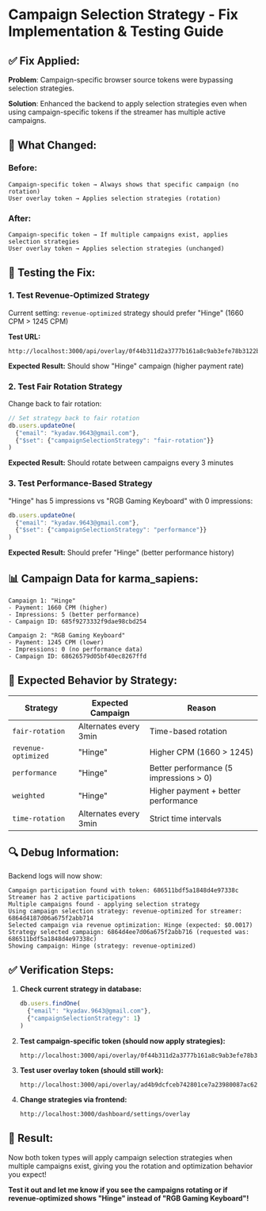 # Campaign Selection Strategy - Fix Implementation & Testing Guide

## ✅ **Fix Applied:**

**Problem**: Campaign-specific browser source tokens were bypassing selection strategies.

**Solution**: Enhanced the backend to apply selection strategies even when using campaign-specific tokens if the streamer has multiple active campaigns.

## 🔧 **What Changed:**

### Before:
```
Campaign-specific token → Always shows that specific campaign (no rotation)
User overlay token → Applies selection strategies (rotation)
```

### After:
```
Campaign-specific token → If multiple campaigns exist, applies selection strategies
User overlay token → Applies selection strategies (unchanged)
```

## 🧪 **Testing the Fix:**

### 1. **Test Revenue-Optimized Strategy**

Current setting: `revenue-optimized` strategy should prefer "Hinge" (1660 CPM > 1245 CPM)

**Test URL:**
```
http://localhost:3000/api/overlay/0f44b311d2a3777b161a8c9ab3efe78b3122b03a1ea7de83a7b0fe628d34cb1e/data
```

**Expected Result:** Should show "Hinge" campaign (higher payment rate)

### 2. **Test Fair Rotation Strategy**

Change back to fair rotation:
```javascript
// Set strategy back to fair rotation
db.users.updateOne(
  {"email": "kyadav.9643@gmail.com"},
  {"$set": {"campaignSelectionStrategy": "fair-rotation"}}
)
```

**Expected Result:** Should rotate between campaigns every 3 minutes

### 3. **Test Performance-Based Strategy**

"Hinge" has 5 impressions vs "RGB Gaming Keyboard" with 0 impressions:
```javascript
db.users.updateOne(
  {"email": "kyadav.9643@gmail.com"},
  {"$set": {"campaignSelectionStrategy": "performance"}}
)
```

**Expected Result:** Should prefer "Hinge" (better performance history)

## 📊 **Campaign Data for karma_sapiens:**

```
Campaign 1: "Hinge"
- Payment: 1660 CPM (higher)
- Impressions: 5 (better performance)
- Campaign ID: 685f9273332f9dae98cbd254

Campaign 2: "RGB Gaming Keyboard"  
- Payment: 1245 CPM (lower)
- Impressions: 0 (no performance data)
- Campaign ID: 68626579d05bf40ec8267ffd
```

## 🎯 **Expected Behavior by Strategy:**

| Strategy | Expected Campaign | Reason |
|----------|-------------------|---------|
| `fair-rotation` | Alternates every 3min | Time-based rotation |
| `revenue-optimized` | "Hinge" | Higher CPM (1660 > 1245) |
| `performance` | "Hinge" | Better performance (5 impressions > 0) |
| `weighted` | "Hinge" | Higher payment + better performance |
| `time-rotation` | Alternates every 3min | Strict time intervals |

## 🔍 **Debug Information:**

Backend logs will now show:
```
Campaign participation found with token: 686511bdf5a1848d4e97338c
Streamer has 2 active participations
Multiple campaigns found - applying selection strategy
Using campaign selection strategy: revenue-optimized for streamer: 6864d4187d06a675f2abb714
Selected campaign via revenue optimization: Hinge (expected: $0.0017)
Strategy selected campaign: 6864d4ee7d06a675f2abb716 (requested was: 686511bdf5a1848d4e97338c)
Showing campaign: Hinge (strategy: revenue-optimized)
```

## ✅ **Verification Steps:**

1. **Check current strategy in database:**
   ```javascript
   db.users.findOne(
     {"email": "kyadav.9643@gmail.com"}, 
     {"campaignSelectionStrategy": 1}
   )
   ```

2. **Test campaign-specific token (should now apply strategies):**
   ```
   http://localhost:3000/api/overlay/0f44b311d2a3777b161a8c9ab3efe78b3122b03a1ea7de83a7b0fe628d34cb1e/data
   ```

3. **Test user overlay token (should still work):**
   ```
   http://localhost:3000/api/overlay/ad4b9dcfceb742801ce7a23980087ac629a39965d922bc5c2ac9bb7584a8c5cd/data
   ```

4. **Change strategies via frontend:**
   ```
   http://localhost:3000/dashboard/settings/overlay
   ```

## 🎉 **Result:**

Now both token types will apply campaign selection strategies when multiple campaigns exist, giving you the rotation and optimization behavior you expect!

**Test it out and let me know if you see the campaigns rotating or if revenue-optimized shows "Hinge" instead of "RGB Gaming Keyboard"!**
